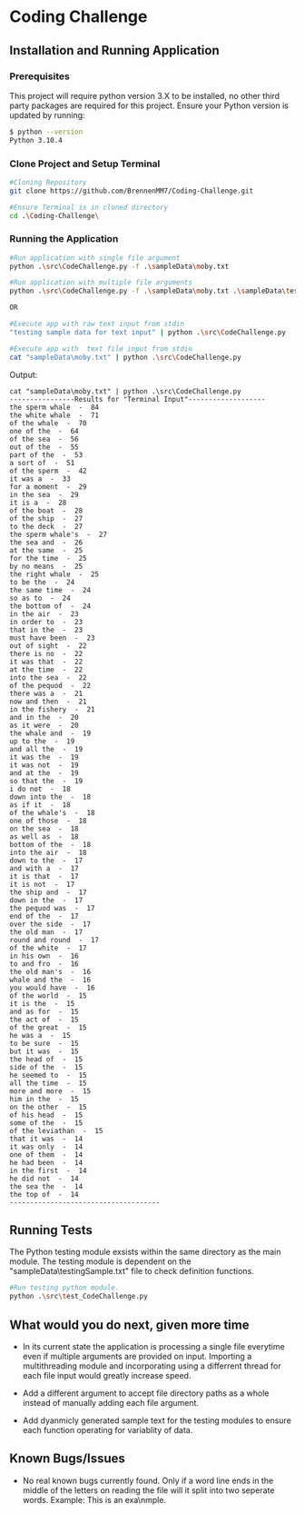 # Coding Challenge

## Installation and Running Application

### Prerequisites
This project will require python version 3.X to be installed, no other third party packages are required for this project. Ensure your Python version is updated by running: 

```bash
$ python --version 
Python 3.10.4
```

### Clone Project and Setup Terminal

```bash 
#Cloning Repository
git clone https://github.com/BrennenMM7/Coding-Challenge.git

#Ensure Terminal is in cloned directory
cd .\Coding-Challenge\
```

### Running the Application

```bash
#Run application with single file argument
python .\src\CodeChallenge.py -f .\sampleData\moby.txt

#Run application with multiple file arguments
python .\src\CodeChallenge.py -f .\sampleData\moby.txt .\sampleData\testingSample.txt

OR

#Execute app with raw text input from stdin
"testing sample data for text input" | python .\src\CodeChallenge.py

#Execute app with  text file input from stdin
cat "sampleData\moby.txt" | python .\src\CodeChallenge.py
```

Output:
```
cat "sampleData\moby.txt" | python .\src\CodeChallenge.py
----------------Results for "Terminal Input"-------------------
the sperm whale  -  84
the white whale  -  71
of the whale  -  70
one of the  -  64
of the sea  -  56
out of the  -  55
part of the  -  53
a sort of  -  51
of the sperm  -  42
it was a  -  33
for a moment  -  29
in the sea  -  29
it is a  -  28
of the boat  -  28
of the ship  -  27
to the deck  -  27
the sperm whale's  -  27
the sea and  -  26
at the same  -  25
for the time  -  25
by no means  -  25
the right whale  -  25
to be the  -  24
the same time  -  24
so as to  -  24
the bottom of  -  24
in the air  -  23
in order to  -  23
that in the  -  23
must have been  -  23
out of sight  -  22
there is no  -  22
it was that  -  22
at the time  -  22
into the sea  -  22
of the pequod  -  22
there was a  -  21
now and then  -  21
in the fishery  -  21
and in the  -  20
as it were  -  20
the whale and  -  19
up to the  -  19
and all the  -  19
it was the  -  19
it was not  -  19
and at the  -  19
so that the  -  19
i do not  -  18
down into the  -  18
as if it  -  18
of the whale's  -  18
one of those  -  18
on the sea  -  18
as well as  -  18
bottom of the  -  18
into the air  -  18
down to the  -  17
and with a  -  17
it is that  -  17
it is not  -  17
the ship and  -  17
down in the  -  17
the pequod was  -  17
end of the  -  17
over the side  -  17
the old man  -  17
round and round  -  17
of the white  -  17
in his own  -  16
to and fro  -  16
the old man's  -  16
whale and the  -  16
you would have  -  16
of the world  -  15
it is the  -  15
and as for  -  15
the act of  -  15
of the great  -  15
he was a  -  15
to be sure  -  15
but it was  -  15
the head of  -  15
side of the  -  15
he seemed to  -  15
all the time  -  15
more and more  -  15
him in the  -  15
on the other  -  15
of his head  -  15
some of the  -  15
of the leviathan  -  15
that it was  -  14
it was only  -  14
one of them  -  14
he had been  -  14
in the first  -  14
he did not  -  14
the sea the  -  14
the top of  -  14
-------------------------------------
```

## Running Tests
The Python testing module exsists within the same directory as the main module. The testing module is dependent on the "sampleData\testingSample.txt" file to check definition functions. 

```bash
#Run testing python module. 
python .\src\test_CodeChallenge.py
```

## What would you do next, given more time 
- In its current state the application is processing a single file everytime even if multiple arguments are provided on input. Importing a multithreading module and incorporating using a differrent thread for each file input would greatly increase speed.

- Add a different argument to accept file directory paths as a whole instead of manually adding each file argument.  

- Add dyanmicly generated sample text for the testing modules to ensure each function operating for variablity of data. 

## Known Bugs/Issues
- No real known bugs currently found. Only if a word line ends in the middle of the letters on reading the file will it split into two seperate words.
    Example: This is an exa\nmple.  
